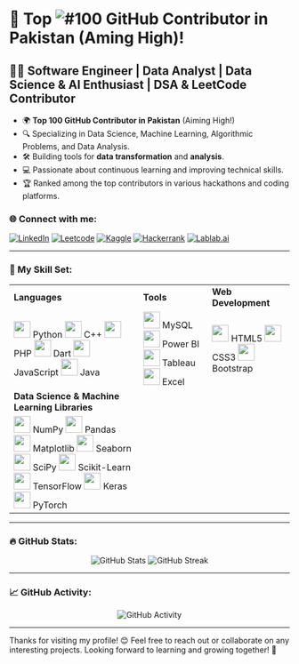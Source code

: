 # 🌟 Top ![#100](https://img.shields.io/badge/100-green) GitHub Contributor in Pakistan (Aming High)!

## 👨‍💻 Software Engineer | Data Analyst | Data Science & AI Enthusiast | DSA & LeetCode Contributor

- 🌍 **Top 100 GitHub Contributor in Pakistan** (Aiming High!)
- 🔍 Specializing in Data Science, Machine Learning, Algorithmic Problems, and Data Analysis.
- 🛠️ Building tools for **data transformation** and **analysis**.
- 💻 Passionate about continuous learning and improving technical skills.
- 🏆 Ranked among the top contributors in various hackathons and coding platforms.

### 🌐 Connect with me:
[![LinkedIn](https://img.shields.io/badge/-LinkedIn-blue?style=flat-square&logo=LinkedIn&logoColor=white)](https://www.linkedin.com/in/sadam-barkat/) 
[![Leetcode](https://img.shields.io/badge/-Leetcode-orange?style=flat-square&logo=Leetcode&logoColor=white)](https://leetcode.com/u/sadambarkat/) 
[![Kaggle](https://img.shields.io/badge/-Kaggle-blue?style=flat-square&logo=Kaggle&logoColor=white)](https://www.kaggle.com/sadambarkat) 
[![Hackerrank](https://img.shields.io/badge/-Hackerrank-brightgreen?style=flat-square&logo=Hackerrank&logoColor=white)](https://www.hackerrank.com/profile/sadambarkat405) 
[![Lablab.ai](https://img.shields.io/badge/-Lablab.ai-4D80B0?style=flat-square&logo=lablab&logoColor=white)](https://lablab.ai/u/@sadam_barkat656)


---


### 🧰 My Skill Set:

<table>
  <tr>
    <td><b>Languages</b></td>
    <td><b>Tools</b></td>
    <td><b>Web Development</b></td>
  </tr>
  <tr>
    <td>
      <img src="https://img.icons8.com/color/48/000000/python.png" width="30"> Python  
      <img src="https://img.icons8.com/color/48/000000/c-plus-plus-logo.png" width="30"> C++  
      <img src="https://img.icons8.com/ios/50/000000/php-logo.png" width="30"> PHP  
      <img src="https://img.icons8.com/color/48/000000/dart.png" width="30"> Dart  
      <img src="https://img.icons8.com/color/48/000000/javascript.png" width="30"> JavaScript  
      <img src="https://img.icons8.com/ios/50/000000/java.png" width="30"> Java
    </td>
    <td>
      <img src="https://img.icons8.com/ios/50/000000/mysql-logo.png" width="30"> MySQL  
      <img src="https://img.icons8.com/ios/50/000000/power-bi.png" width="30"> Power BI  
      <img src="https://img.icons8.com/ios/50/000000/tableau.png" width="30"> Tableau  
      <img src="https://img.icons8.com/ios/50/000000/microsoft-excel-2019.png" width="30"> Excel
    </td>
    <td>
      <img src="https://img.icons8.com/ios/50/000000/html-5.png" width="30"> HTML5  
      <img src="https://img.icons8.com/ios/50/000000/css3.png" width="30"> CSS3  
      <img src="https://img.icons8.com/ios/50/000000/bootstrap.png" width="30"> Bootstrap
    </td>
  </tr>
  <tr>
    <td><b>Data Science & Machine Learning Libraries</b></td>
  </tr>
  <tr>
    <td>
      <img src="https://img.icons8.com/color/48/000000/numpy.png" width="30"> NumPy  
      <img src="https://img.icons8.com/color/48/000000/pandas.png" width="30"> Pandas  
      <img src="https://img.icons8.com/ios/50/000000/matplotlib.png" width="30"> Matplotlib  
      <img src="https://img.icons8.com/ios/50/000000/seaborn.png" width="30"> Seaborn  
      <img src="https://img.icons8.com/ios/50/000000/scipy.png" width="30"> SciPy  
      <img src="https://img.icons8.com/ios/50/000000/scikit-learn.png" width="30"> Scikit-Learn  
      <img src="https://img.icons8.com/ios/50/000000/tensorflow.png" width="30"> TensorFlow  
      <img src="https://img.icons8.com/ios/50/000000/keras.png" width="30"> Keras  
      <img src="https://img.icons8.com/ios/50/000000/pytorch.png" width="30"> PyTorch
    </td>
  </tr>
</table>







---

### 🔥 GitHub Stats:
<p align="center">
  <img src="https://github-readme-stats.vercel.app/api?username=Sadam-Barkat&show_icons=true&theme=dark&count_private=true&hide_border=true" alt="GitHub Stats">
  <img src="https://github-readme-streak-stats.herokuapp.com/?user=Sadam-Barkat&theme=dark&hide_border=true" alt="GitHub Streak">
</p>

---

### 📈 GitHub Activity:
<p align="center">
  <img src="https://github-readme-activity-graph.vercel.app/graph?username=Sadam-Barkat&theme=react&hide_border=true" alt="GitHub Activity">
</p>


---

Thanks for visiting my profile! 😊 Feel free to reach out or collaborate on any interesting projects. Looking forward to learning and growing together! 🌱
